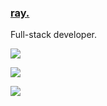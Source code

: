 ### [ray.](https://ray1337.com)
Full-stack developer.

<a href="https://ray1337.com"><img align="center" src="https://github-readme-stats.vercel.app/api?username=conver4y&show_icons=true&theme=dark&count_private=true&include_all_commits=true"/></a>

<a href="https://ray1337.com"><img align="center" src="https://github-readme-stats.vercel.app/api/top-langs/?username=conver4y&hide_border=true&theme=dark"/></a>

<a href="https://wakatime.com/@ray1337"><img align="center" src="https://github-readme-stats.vercel.app/api/wakatime?username=ray1337"/></a>
